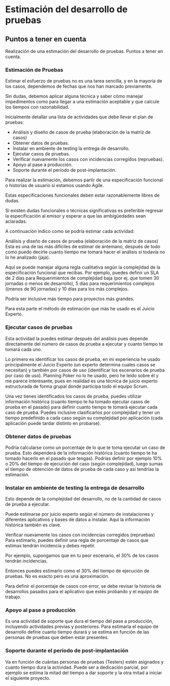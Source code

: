 # Estimación del desarrollo de pruebas

## Puntos a tener en cuenta

Realización de una estimación del desarrollo de pruebas. Puntos a tener en cuenta.

### Estimación de Pruebas

Estimar el esfuerzo de pruebas no es una tarea sencilla, y en la mayoría de los casos, dependemos de fechas que nos han marcado previamente. 

Sin dudas, debemos aplicar alguna técnica y saber cómo manejar impedimentos como para llegar a una estimación aceptable y que calcule los tiempos con razonabilidad. 

Inicialmente detallar una lista de actividades que debe llevar el plan de pruebas:

* Análisis y diseño de casos de prueba (elaboración de la matriz de casos) 
* Obtener datos de pruebas. 
* Instalar en ambiente de testing la entrega de desarrollo. 
* Ejecutar casos de pruebas. 
* Verificar nuevamente los casos con incidencias corregidos (repruebas). 
* Apoyo al pase a producción. 
* Soporte durante el período de post-implantación. 

Para realizar la estimación, debemos partir de una especificación funcional o historias de usuario si estamos usando Agile. 

Estas especificaciones funcionales deben estar razonablemente libres de dudas. 

Si existen dudas funcionales o técnicas significativas es preferible regresar la especificación al emisor y esperar a que las ambigüedades sean aclaradas. 

A continuación indico como se podría estimar cada actividad: 

Análisis y diseño de casos de prueba (elaboración de la matriz de casos) Esta es una de las más difíciles de estimar de antemano, después de todo como puedo decirte cuanto tiempo me tomará hacer el análisis si todavía no lo he analizado (jaja). 

Aquí se puede manejar alguna regla cualitativa según la complejidad de la especificación funcional que recibas. Por ejemplo, puedes definir un SLA de 2 días para Requerimientos de complejidad baja (por ej. que tomen 30 jornadas o menos de desarrollo), 5 días para requerimientos complejos ((menos de 90 jornadas) y 10 días para los más complejos. 

Podría ser inclusive más tiempo para proyectos más grandes. 

Para esta parte el método de estimación que más he usado es el Juicio Experto. 

### Ejecutar casos de pruebas

Esta actividad la puedes estimar después del análisis pues depende directamente del número de casos de prueba a ejecutar y cuanto tiempo te tomará cada uno. 

Lo primero es identificar los casos de prueba, en mi experiencia he usado principalmente el Juicio Experto (un experto determina cuales casos se necesitan) y también por casos de uso (identificar los escenarios de prueba por caso de uso). Planning Poker no lo he usado, pero he leído sobre él y me parece interesante, pues en realidad es una técnica de juicio experto estructurada de forma grupal donde participa todo el equipo Scrum. 

Una vez tienes identificados los casos de prueba, puedes utilizar información histórica (cuanto tiempo te ha tomado ejecutar casos de prueba en el pasado) para definir cuanto tiempo te tomará ejecutar cada caso de prueba. Puedes inclusive clasificarlos por complejidad y tener un tiempo predefinido a cada caso según su complejidad por aplicación (cada aplicación puede tardar distinto en probarse). 

### Obtener datos de pruebas 

Podría calcularse como un porcentaje de lo que te toma ejecutar un caso de prueba. Esto dependerá de la información histórica (cuanto tiempo te ha tomado hacerlo en el pasado que tengas). Podrías definir por ejemplo 10% o 20% del tiempo de ejecución del caso (según complejidad), luego sumas el tiempo de obtención de datos de prueba de cada caso y así tendrías la estimación. 

### Instalar en ambiente de testing la entrega de desarrollo 

Esto depende de la complejidad del desarrollo, no de la cantidad de casos de prueba a ejecutar. 

Puede estimarse por juicio experto según el número de instalaciones y diferentes aplicativos y bases de datos a instalar. Aquí la información histórica también es clave. 

Verificar nuevamente los casos con incidencias corregidos (repruebas) Para estimarlo, puedes definir una regla de porcentaje de casos que estimas tendrán incidencia y debes repetir. 

Por ejemplo, supongamos que en tu peor escenario, el 30% de los casos tendrán incidencias. 

Entonces puedes estimarlo como el 30% del tiempo de ejecución de pruebas. No es exacto pero es una aproximación. 

Para definir el porcentaje de casos con error, se debe revisar la historia de desarrollos pasados para el aplicativo que estés probando y el equipo de trabajo. 

### Apoyo al pase a producción 

Es una actividad de soporte que dura el tiempo del pase a producción, incluyendo actividades previas y posteriores. Para estimarla el equipo de desarrollo define cuanto tiempo durará y se estima en función de las personas de pruebas que deben estar presentes. 

### Soporte durante el período de post-implantación 

Va en función de cuántas personas de pruebas (Testers) estén asignados y cuanto tiempo dura la actividad. Puede ser a dedicación parcial, por ejemplo se estima la mitad del tiempo a dar soporte y la otra mitad a iniciar el siguiente proyecto.